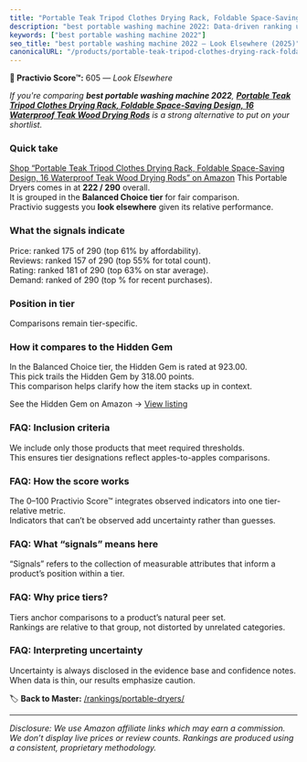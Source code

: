 ```yaml
---
title: "Portable Teak Tripod Clothes Drying Rack, Foldable Space-Saving Design, 16 Waterproof Teak Wood Drying Rods"
description: "best portable washing machine 2022: Data-driven ranking using the Practivio Score™. Positioned by quality, value, demand, findability, momentum."
keywords: ["best portable washing machine 2022"]
seo_title: "best portable washing machine 2022 — Look Elsewhere (2025)"
canonicalURL: "/products/portable-teak-tripod-clothes-drying-rack-foldable-space-saving-design-16-waterproof-teak-wood-drying-rods-B0CRVG6KXJ/"
---
```


**🚫 Practivio Score™:** 605 — _Look Elsewhere_


*If you're comparing **best portable washing machine 2022**, **[Portable Teak Tripod Clothes Drying Rack, Foldable Space-Saving Design, 16 Waterproof Teak Wood Drying Rods](https://www.amazon.com/dp/B0CRVG6KXJ?tag=practivio-20)** is a strong alternative to put on your shortlist.*
### Quick take
[Shop “Portable Teak Tripod Clothes Drying Rack, Foldable Space-Saving Design, 16 Waterproof Teak Wood Drying Rods” on Amazon](https://www.amazon.com/dp/B0CRVG6KXJ?tag=practivio-20)
This Portable Dryers comes in at **222 / 290** overall.  
It is grouped in the **Balanced Choice tier** for fair comparison.  
Practivio suggests you **look elsewhere** given its relative performance.

### What the signals indicate
Price: ranked 175 of 290 (top 61% by affordability).  
Reviews: ranked 157 of 290 (top 55% for total count).  
Rating: ranked 181 of 290 (top 63% on star average).  
Demand: ranked  of 290 (top % for recent purchases).

### Position in tier
Comparisons remain tier-specific.

### How it compares to the Hidden Gem
In the Balanced Choice tier, the Hidden Gem is rated at 923.00.  
This pick trails the Hidden Gem by 318.00 points.  
This comparison helps clarify how the item stacks up in context.  

See the Hidden Gem on Amazon → [View listing](https://www.amazon.com/dp/B00Q4X2FSM?tag=practivio-20)

### FAQ: Inclusion criteria
We include only those products that meet required thresholds.  
This ensures tier designations reflect apples-to-apples comparisons.

### FAQ: How the score works
The 0–100 Practivio Score™ integrates observed indicators into one tier-relative metric.  
Indicators that can’t be observed add uncertainty rather than guesses.

### FAQ: What “signals” means here
“Signals” refers to the collection of measurable attributes that inform a product’s position within a tier.

### FAQ: Why price tiers?
Tiers anchor comparisons to a product’s natural peer set.  
Rankings are relative to that group, not distorted by unrelated categories.

### FAQ: Interpreting uncertainty
Uncertainty is always disclosed in the evidence base and confidence notes.  
When data is thin, our results emphasize caution.


🏷️ **Back to Master:** [/rankings/portable-dryers/](/rankings/portable-dryers/)

---
_Disclosure: We use Amazon affiliate links which may earn a commission. We don’t display live prices or review counts. Rankings are produced using a consistent, proprietary methodology._
